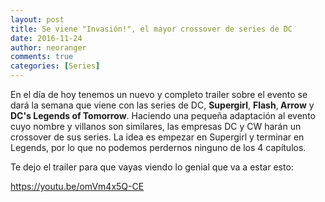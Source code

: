 ```yaml
---
layout: post
title: Se viene "Invasión!", el mayor crossover de series de DC
date: 2016-11-24
author: neoranger
comments: true
categories: [Series]
---
```

En el día de hoy tenemos un nuevo y completo trailer sobre el evento se dará la semana que viene con las series de DC, <strong>Supergirl</strong>, <strong>Flash</strong>,<strong> Arrow</strong> y <strong>DC's Legends of Tomorrow</strong>.
Haciendo una pequeña adaptación al evento cuyo nombre y villanos son similares, las empresas DC y CW harán un crossover de sus series.
La idea es empezar en Supergirl y terminar en Legends, por lo que no podemos perdernos ninguno de los 4 capítulos.

<!--more-->

Te dejo el trailer para que vayas viendo lo genial que va a estar esto:

https://youtu.be/omVm4x5Q-CE
